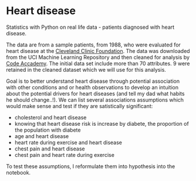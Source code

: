 # Heart disease
Statistics with Python on real life data - patients diagnosed with heart disease.

The data are from a sample patients, from 1988, who were evaluated for heart disease at the [Cleveland Clinic Foundation](#https://archive.ics.uci.edu/ml/datasets/Heart+Disease). The data was downloaded from the UCI Machine Learning Repository and then cleaned for analysis by [Code Accademy](#https://www.codecademy.com/). The initial data set include more than 70 attributes. 9 were retained in the cleaned dataset which we will use for this analysis.

Goal is to better understand heart disease through potential association with other conditions and or health observations to develop an intuition about the potential drivers for heart diseases (and tell my dad what habits he should change..!). We can list several associations assumptions which would make sense and test if they are satistically significant:
 
* cholesterol and heart disease
* knowing that heart disease risk is increase by diabete, the proportion of the population with diabete
* age and heart disease
* heart rate during exercise and heart disease
* chest pain and heart disease
* chest pain and heart rate during exercise

To test these assumptions, I reformulate them into hypothesis into the notebook. 
